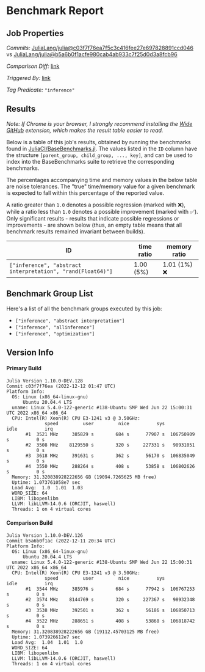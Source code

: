 # Benchmark Report

## Job Properties

*Commits:* [JuliaLang/julia@c03f7f76ea7f5c3c416fee27e697828891ccd046](https://github.com/JuliaLang/julia/commit/c03f7f76ea7f5c3c416fee27e697828891ccd046) vs [JuliaLang/julia@b5a6b0f1acfe980cab4ab933c7f25d0d3a8fcb96](https://github.com/JuliaLang/julia/commit/b5a6b0f1acfe980cab4ab933c7f25d0d3a8fcb96)

*Comparison Diff:* [link](https://github.com/JuliaLang/julia/compare/b5a6b0f1acfe980cab4ab933c7f25d0d3a8fcb96..c03f7f76ea7f5c3c416fee27e697828891ccd046)

*Triggered By:* [link](https://github.com/JuliaLang/julia/pull/47851#issuecomment-1345766108)

*Tag Predicate:* `"inference"`

## Results

*Note: If Chrome is your browser, I strongly recommend installing the [Wide GitHub](https://chrome.google.com/webstore/detail/wide-github/kaalofacklcidaampbokdplbklpeldpj?hl=en)
extension, which makes the result table easier to read.*

Below is a table of this job's results, obtained by running the benchmarks found in
[JuliaCI/BaseBenchmarks.jl](https://github.com/JuliaCI/BaseBenchmarks.jl). The values
listed in the `ID` column have the structure `[parent_group, child_group, ..., key]`,
and can be used to index into the BaseBenchmarks suite to retrieve the corresponding
benchmarks.

The percentages accompanying time and memory values in the below table are noise tolerances. The "true"
time/memory value for a given benchmark is expected to fall within this percentage of the reported value.

A ratio greater than `1.0` denotes a possible regression (marked with :x:), while a ratio less
than `1.0` denotes a possible improvement (marked with :white_check_mark:). Only significant results - results
that indicate possible regressions or improvements - are shown below (thus, an empty table means that all
benchmark results remained invariant between builds).

| ID | time ratio | memory ratio |
|----|------------|--------------|
| `["inference", "abstract interpretation", "rand(Float64)"]` | 1.00 (5%)  | 1.01 (1%) :x: |

## Benchmark Group List

Here's a list of all the benchmark groups executed by this job:

- `["inference", "abstract interpretation"]`
- `["inference", "allinference"]`
- `["inference", "optimization"]`

## Version Info

#### Primary Build

```
Julia Version 1.10.0-DEV.128
Commit c03f7f76ea (2022-12-12 01:47 UTC)
Platform Info:
  OS: Linux (x86_64-linux-gnu)
      Ubuntu 20.04.4 LTS
  uname: Linux 5.4.0-122-generic #138-Ubuntu SMP Wed Jun 22 15:00:31 UTC 2022 x86_64 x86_64
  CPU: Intel(R) Xeon(R) CPU E3-1241 v3 @ 3.50GHz: 
              speed         user         nice          sys         idle          irq
       #1  3521 MHz     385829 s        684 s      77907 s  106750909 s          0 s
       #2  3508 MHz    8129550 s        320 s     227331 s   98931051 s          0 s
       #3  3618 MHz     391631 s        362 s      56170 s  106835049 s          0 s
       #4  3550 MHz     288264 s        408 s      53858 s  106802626 s          0 s
  Memory: 31.320838928222656 GB (19094.7265625 MB free)
  Uptime: 1.073761058e7 sec
  Load Avg:  1.0  1.01  1.03
  WORD_SIZE: 64
  LIBM: libopenlibm
  LLVM: libLLVM-14.0.6 (ORCJIT, haswell)
  Threads: 1 on 4 virtual cores

```

#### Comparison Build

```
Julia Version 1.10.0-DEV.126
Commit b5a6b0f1ac (2022-12-11 20:34 UTC)
Platform Info:
  OS: Linux (x86_64-linux-gnu)
      Ubuntu 20.04.4 LTS
  uname: Linux 5.4.0-122-generic #138-Ubuntu SMP Wed Jun 22 15:00:31 UTC 2022 x86_64 x86_64
  CPU: Intel(R) Xeon(R) CPU E3-1241 v3 @ 3.50GHz: 
              speed         user         nice          sys         idle          irq
       #1  3544 MHz     385976 s        684 s      77942 s  106767253 s          0 s
       #2  3574 MHz    8144769 s        320 s     227367 s   98932348 s          0 s
       #3  3538 MHz     392501 s        362 s      56186 s  106850713 s          0 s
       #4  3522 MHz     288651 s        408 s      53868 s  106818742 s          0 s
  Memory: 31.320838928222656 GB (19112.45703125 MB free)
  Uptime: 1.073926612e7 sec
  Load Avg:  1.04  1.01  1.0
  WORD_SIZE: 64
  LIBM: libopenlibm
  LLVM: libLLVM-14.0.6 (ORCJIT, haswell)
  Threads: 1 on 4 virtual cores

```
